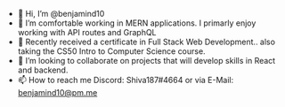 - 👋 Hi, I’m @benjamind10
- 👀 I’m comfortable working in MERN applications. I primarly enjoy working with API routes and GraphQL
- 🌱 Recently received a certificate in Full Stack Web Development.. also taking the CS50 Intro to Computer Science course.
- 💞️ I’m looking to collaborate on projects that will develop skills in React and backend.
- 📫 How to reach me Discord: Shiva187#4664 or via E-Mail: benjamind10@pm.me
